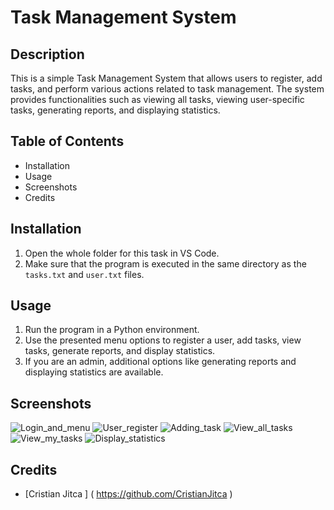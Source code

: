 ﻿# Task Management System

## Description

This is a simple Task Management System that allows users to register, add tasks, and perform various actions related to task management. The system provides functionalities such as viewing all tasks, viewing user-specific tasks, generating reports, and displaying statistics.

## Table of Contents

- Installation
- Usage
- Screenshots
- Credits


## Installation

1. Open the whole folder for this task in VS Code.
2. Make sure that the program is executed in the same directory as the `tasks.txt` and `user.txt` files.

## Usage

1. Run the program in a Python environment.
2. Use the presented menu options to register a user, add tasks, view tasks, generate reports, and display statistics.
3. If you are an admin, additional options like generating reports and displaying statistics are available.

## Screenshots


![Login_and_menu](https://github.com/CristianJitca/finalCapstone/assets/151676000/df964c82-989e-4e73-b9b4-1e81800f03dd)
![User_register](https://github.com/CristianJitca/finalCapstone/assets/151676000/e9cc8113-91b5-44ff-bdcb-f9a2a5a3ec5b)
![Adding_task](https://github.com/CristianJitca/finalCapstone/assets/151676000/7a908894-ee6e-4d13-b697-783d4f496ffd)
![View_all_tasks](https://github.com/CristianJitca/finalCapstone/assets/151676000/2ead1fba-029e-44d4-8e36-f865cefc191a)
![View_my_tasks](https://github.com/CristianJitca/finalCapstone/assets/151676000/26ad745a-f59c-4bd8-b846-3ac98928e3bb)
![Display_statistics](https://github.com/CristianJitca/finalCapstone/assets/151676000/b5d61446-24fd-40c9-aaf5-9fe92fdad4dc)



## Credits

- [Cristian Jitca ] ( https://github.com/CristianJitca )


